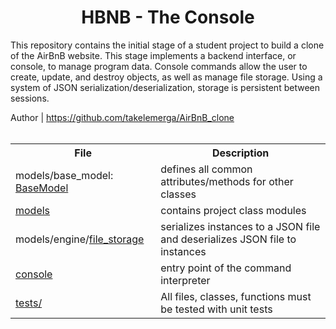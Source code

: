 <center> <h1>HBNB - The Console</h1> </center>

This repository contains the initial stage of a student project to build a clone of the AirBnB website. This stage implements a backend interface, or console, to manage program data. Console commands allow the user to create, update, and destroy objects, as well as manage file storage. Using a system of JSON serialization/deserialization, storage is persistent between sessions.

Author | https://github.com/takelemerga/AirBnB_clone
<br>
<br>
 <table>
  <tr>
    <th>File</th>
    <th>Description</th>
  </tr>
  <tr>
    <td>models/base_model: <a href = "https://github.com/takelemerga/AirBnB_clone/blob/master/models/base_model.py"> BaseModel</a>  
    <td>defines all common attributes/methods for other classes</td>
  </tr>
  <tr>
    <td><a href="https://github.com/takelemerga/AirBnB_clone/tree/master/models"> models</a></td>
    <td>contains project class modules</td>
  </tr>
  <tr>
    <td>models/engine/<a href="https://github.com/takelemerga/AirBnB_clone/tree/master/models/engine">file_storage</a></td>
    <td>serializes instances to a JSON file and deserializes JSON file to instances</td>
  </tr>
  <tr>
    <td><a href="https://github.com/takelemerga/AirBnB_clone/blob/master/console.py">console</a></td>
    <td>entry point of the command interpreter</td>
  </tr>
  <tr>
    <td><a href="https://github.com/takelemerga/AirBnB_clone/tree/master/models/tests">tests/</a></td>
    <td>All files, classes, functions must be tested with unit tests</td>
  </tr>
</table> 
